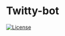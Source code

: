 # Twitty-bot

[![License](https://img.shields.io/badge/License-MIT-blue.svg)](https://opensource.org/licenses/MIT)
